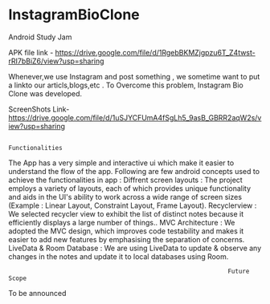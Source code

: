 # InstagramBioClone
Android Study Jam

APK file link - https://drive.google.com/file/d/1RgebBKMZjgpzu6T_Z4twst-rRI7bBiZ6/view?usp=sharing

Whenever,we use Instagram and post something , we sometime want to put a linkto our articls,blogs,etc . To Overcome this problem, Instagram Bio Clone was developed.

ScreenShots Link- https://drive.google.com/file/d/1uSJYCFUmA4fSgLh5_9asB_GBRR2aqW2s/view?usp=sharing



                                                                 Functionalities
The App has a very simple and interactive ui which make it easier to understand the flow of the app. Following are few android concepts used to achieve the functionalities in app :
Diffrent screen layouts : The project employs a variety of layouts, each of which provides unique functionality and aids in the UI's ability to work across a wide range of screen sizes (Example : Linear Layout, Constraint Layout, Frame Layout).
Recyclerview : We selected recycler view to exhibit the list of distinct notes because it efficiently displays a large number of things..
MVC Architecture : We adopted the MVC design, which improves code testability and makes it easier to add new features by emphasising the separation of concerns.
LiveData & Room Database : We are using LiveData to update & observe any changes in the notes and update it to local databases using Room.

                                                                 Future Scope
 To be announced                                                                
                                                                 
